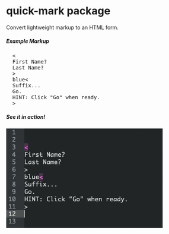 # quick-mark package

Convert lightweight markup to an HTML form.

##### Example Markup

<pre>
  <
  First Name?
  Last Name?
  >
  blue<
  Suffix...
  Go.
  HINT: Click "Go" when ready.
  >
</pre>

##### See it in action!

![See it in action!](screenshot.gif)
